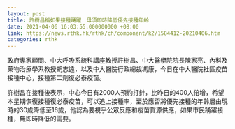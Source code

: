 ```yaml
---
layout: post
title: 許樹昌稱如果接種踴躍　毋須即時降低優先接種年齡
date: 2021-04-06 16:03:55.000000000 +08:00
link: https://news.rthk.hk/rthk/ch/component/k2/1584412-20210406.htm
categories: rthk
---
```


政府專家顧問、中大呼吸系統科講座教授許樹昌、中大醫學院院長陳家亮、內科及藥物治療學系教授胡志遠，以及中大醫院行政總裁馮康，今日在中大醫院社區疫苗接種中心，接種第二劑復必泰疫苗。 

許樹昌在接種後表示，中心今日有2000人預約打針，比昨日的400人倍增，希望本星期恢復接種復必泰疫苗，可以追上接種率，至於應否將優先接種的年齡層由現時的30歲降低至16歲，他認為要視乎公眾反應和疫苗貨源供應，如果市民踴躍接種，無即時降低的需要。
